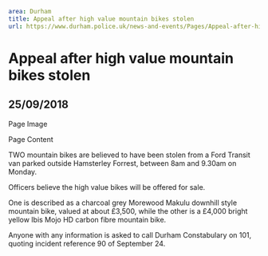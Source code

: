 ```yaml
area: Durham
title: Appeal after high value mountain bikes stolen
url: https://www.durham.police.uk/news-and-events/Pages/Appeal-after-high-value-mountain-bikes-stolen.aspx
```

# Appeal after high value mountain bikes stolen

## 25/09/2018

Page Image

Page Content

TWO mountain bikes are believed to have been stolen from a Ford Transit van parked outside Hamsterley Forrest, between 8am and 9.30am on Monday.

Officers believe the high value bikes will be offered for sale.

One is described as a charcoal grey Morewood Makulu downhill style mountain bike, valued at about £3,500, while the other is a £4,000 bright yellow Ibis Mojo HD carbon fibre mountain bike.

Anyone with any information is asked to call Durham Constabulary on 101, quoting incident reference 90 of September 24.​
